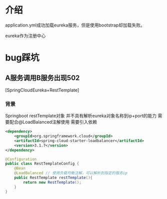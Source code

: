 # 介绍
application.yml成功加载eureka服务，但是使用bootstrap却加载失败。


eureka作为注册中心


# bug踩坑

## A服务调用B服务出现502
[SpringCloudEureka+RestTemplate]
### 背景


Springboot restTemplate对象 并不具有解析eureka对象名称到ip+port的能力 需要配合@LoadBalanced注解使用
需要引入依赖
```xml
<dependency>
    <groupId>org.springframework.cloud</groupId>
    <artifactId>spring-cloud-starter-loadbalancer</artifactId>
    <version>3.1.7</version>
</dependency>
```

```java
@Configuration
public class RestTemplateConfig {
    @Bean
    @LoadBalanced // 使用负载均衡注解，可以解析到指定的服务ip
    public RestTemplate restTemplate(){
        return new RestTemplate();
    }
}


```